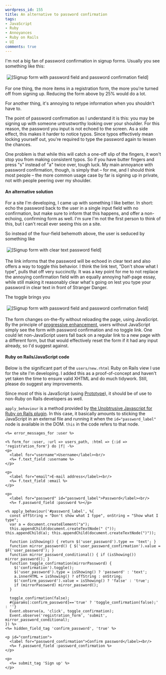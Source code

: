 ```yaml
---
wordpress_id: 155
title: An alternative to password confirmation
tags:
- JavaScript
- Ruby
- Annoyances
- Ruby on Rails
- UI
comments: true
---
```

I'm not a big fan of password confirmation in signup forms. Usually you see something like this:

<p class="center"><img src="http://henrik.nyh.se/uploads/password_confirmation-old.png" alt="[Signup form with password field and password confirmation field]" class="bordered" style="padding:5px" /></p>

For one thing, the more items in a registration form, the more you're turned off from signing up. Reducing the form above by 25% would do a lot.

For another thing, it's annoying to retype information when you shouldn't have to.

<!--more-->

The point of password confirmation as I understand it is this: you may be signing up with someone untrustworthy looking over your shoulder. For this reason, the password you input is not echoed to the screen. As a side effect, this makes it harder to notice typos. Since typos effectively mean locking yourself out, you're required to type the password again to lessen the chances.

One problem is that while this will catch a one-off slip of the fingers, it won't stop you from making consistent typos. So if you have butter fingers and press "s" instead of "a" twice over, tough luck. My main annoyance with password confirmation, though, is simply that – for me, and I should think most people – the more common usage case by far is signing up in private, not with people peering over my shoulder.

<h4>An alternative solution</h4>

For a site I'm developing, I came up with something I like better. In short: echo the password back to the user in a single input field with no confirmation, but make sure to inform that this happens, and offer a non-echoing, confirming form as well. I'm sure I'm not the first person to think of this, but I can't recall ever seeing this on a site.

So instead of the four-field behemoth above, the user is seduced by something like

<p class="center"><img src="http://henrik.nyh.se/uploads/password_confirmation-clear.png" alt="[Signup form with clear text password field]" class="bordered" style="padding:5px" /></p>

The link informs that the password will be echoed in clear text and also offers a way to toggle this behavior. I think the link text, "Don't show what I type", pulls that off very succinctly. It was a key point for me to not replace the annoying confirmation field with an equally annoying half-page essay, while still making it reasonably clear what's going on lest you type your password in clear text in front of Stranger Danger.

The toggle brings you

<p class="center"><img src="http://henrik.nyh.se/uploads/password_confirmation-hidden.png" alt="[Signup form with password field and password confirmation field]" class="bordered" style="padding:5px" /></p>

The form changes on-the-fly without reloading the page, using JavaScript. By the principle of <a href="http://en.wikipedia.org/wiki/Progressive_enhancement">progressive enhancement</a>, users without JavaScript simply see the form with password confirmation and no toggle link. One could let non-JavaScript users fall back on a regular link to a new page with a different form, but that would effectively reset the form if it had any input already, so I'd suggest against.

<h4>Ruby on Rails/JavaScript code</h4>

Below is the significant part of the <code>users/new.rhtml</code> Ruby on Rails view I use for the site I'm developing. I added this as a proof-of-concept and haven't yet taken the time to ensure valid XHTML and do much tidywork. Still, please do suggest any improvements.

Since most of this is JavaScript (using <a href="http://www.prototypejs.org/">Prototype</a>), it should be of use to non-Ruby on Rails developers as well.

<code>apply_behaviour</code> is a method provided by <a href="http://www.ujs4rails.com/">the Unobtrusive Javascript for Ruby on Rails plugin</a>. In this case, it basically amounts to sticking the JavaScript in an external file and running it when the <code>id="password_label"</code> node is available in the DOM. <code>this</code> in the code refers to that node.

``` erb
<%= error_messages_for :user %>

<% form_for :user, :url => users_path, :html => {:id => 'registration_form'} do |f| -%>
<p>
  <label for="username">Username</label><br/>
  <%= f.text_field :username %>
</p>

<p>
  <label for="email">E-mail address</label><br/>
  <%= f.text_field :email %>
</p>

<p>
  <label for="password" id="password_label">Password</label><br/>
  <%= f.password_field :password %></p>

<% apply_behaviour('#password_label', %{
  const offString = "Don't show what I type", onString = "Show what I type";
  var a = document.createElement("a");
  this.appendChild(document.createTextNode(" (")); this.appendChild(a); this.appendChild(document.createTextNode(")"));

  function isShowing() { return $('user_password').type == 'text'; }
  function mirror_password() { $('user_password_confirmation').value = $F('user_password'); }
  function mirror_password_conditional() { if (isShowing()) mirror_password(); }
  function toggle_confirmation(mirrorPassword) {
    $('confirmation').toggle();
    $('user_password').type = isShowing() ? 'password' : 'text';
    a.innerHTML = isShowing() ? offString : onString;
    $('confirm_password').value = isShowing() ? 'false' : 'true';
    if (mirrorPassword) mirror_password();
  }

  toggle_confirmation(false);
  #{params[:confirm_password]=='true' ? 'toggle_confirmation(false);' : ''}
  Event.observe(a, 'click', toggle_confirmation);
  Event.observe('registration_form', 'submit', mirror_password_conditional);
}) %>
<%= hidden_field_tag 'confirm_password', 'true' %>

<p id="confirmation">
  <label for="password_confirmation">Confirm password</label><br/>
  <%= f.password_field :password_confirmation %>
</p>

<p>
  <%= submit_tag 'Sign up' %>
</p>
```
